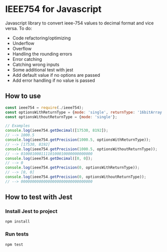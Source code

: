 # IEEE754 for Javascript
Javascript library to convert ieee-754 values to decimal format and vice versa.
To do:

* Code refactoring/optimizing
* Underflow
* Overflow
* Handling the rounding errors
* Error catching
* Catching wrong inputs
* Some additional test with jest
* Add default value if no options are passed
* Add error handling if no value is passed

## How to use
```javascript
const ieee754 = require(./ieee754);
const optionsWithReturnType = {mode: 'single', returnType: '16bitArray'};
const optionsWithoutReturnType = {mode: 'single'};

// Examples
console.log(ieee754.getDecimal([17530, 8192]);
// --> 1000.5
console.log(ieee754.getPrecision(1000.5, optionsWithReturnType));
// --> [17530, 8192]
console.log(ieee754.getPrecision(1000.5, optionsWithoutReturnType));
// --> 01000100011110100010000000000000
console.log(ieee754.getDecimal([0, 0]);
// --> 0
console.log(ieee754.getPrecision(0, optionsWithReturnType));
// --> [0, 0]
console.log(ieee754.getPrecision(0, optionsWithoutReturnType));
// --> 00000000000000000000000000000000
```

## How to test with Jest
### Install Jest to project
```
npm install
```
### Run tests
```
npm test
```